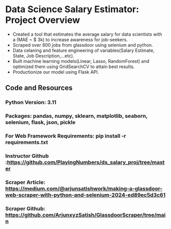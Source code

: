 # Data Science Salary Estimator: Project Overview
* Created a tool that estimates the average salary for data scientists with a (MAE ~ $ 3k) to increase awareness for job-seekers.
* Scraped over 800 jobs from glassdoor using selenium and python.
* Data celaning and feature engineering of variables(Salary Estimate, State, Job Description,...etc).
* Built machine learning models(Linear, Lasso, RandomForest) and optimized them using GridSearchCV to attain best results.
* Productionize our model using Flask API.

## Code and Resources
### Python Version: 3.11
### Packages: pandas, numpy, sklearn, matplotlib, seaborn, selenium, flask, json, pickle
### For Web Framework Requirements: pip install -r requirements.txt
### Instructor Github :https://github.com/PlayingNumbers/ds_salary_proj/tree/master
### Scraper Article: https://medium.com/@arjunsatishwork/making-a-glassdoor-web-scraper-with-python-and-selenium-2024-ed89ec5d3c61
### Scraper Github: https://github.com/ArjunxyzSatish/GlassdoorScraper/tree/main



